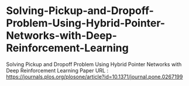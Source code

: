 # Solving-Pickup-and-Dropoff-Problem-Using-Hybrid-Pointer-Networks-with-Deep-Reinforcement-Learning
Solving Pickup and Dropoff Problem Using Hybrid Pointer Networks with Deep Reinforcement Learning
Paper URL : https://journals.plos.org/plosone/article?id=10.1371/journal.pone.0267199

